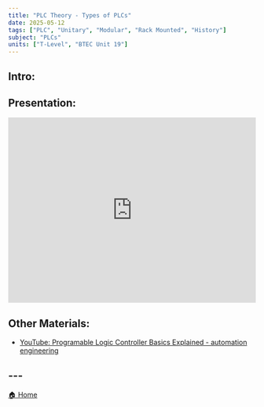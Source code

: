 ```yaml
---
title: "PLC Theory - Types of PLCs"
date: 2025-05-12
tags: ["PLC", "Unitary", "Modular", "Rack Mounted", "History"]
subject: "PLCs"
units: ["T-Level", "BTEC Unit 19"]
---
```


## Intro:

## Presentation:

<div style="position: relative; width: 100%; height: 0; padding-top: 75%;">
    <iframe src="https://EngineeringShare.github.io/engineering-hub/presentations/PLC Theory - Types of PLCs.pdf" 
        style="position: absolute; top: 0; left: 0; width: 100%; height: 100%; border: none;">
    </iframe>
</div>

## Other Materials:
* [YouTube: Programable Logic Controller Basics Explained - automation engineering](https://youtu.be/uOtdWHMKhnw)

## ---

<a href="https://engineeringshare.github.io/engineering-hub">🏠 Home</a>
